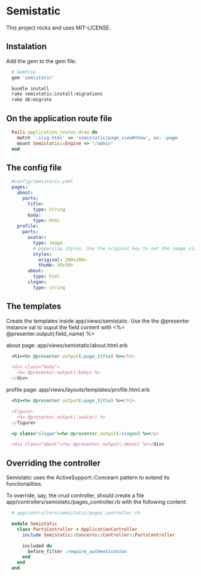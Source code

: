 Semistatic
=============

This project rocks and uses MIT-LICENSE.

Instalation
-----------------------------

Add the gem to the gem file:

```ruby
  # Gemfile
  gem 'semistatic'
```

```bash
  bundle install
  rake semistatic:install:migrations
  rake db:migrate
```

On the application route file
-----------------------------

```ruby
  Rails.application.routes.draw do
    match ':slug.html' => 'semistatic/page_view#show', as: :page
    mount Semistatic::Engine => "/admin"
  end
```

The config file
-----------------------------

```yml
  #config/semistatic.yaml
  pages:
    about:
      parts:
        title:
          type: String
        body:
          type: Html
    profile:
      parts:
        avatar:
          type: image
          # paperclip styles. Use the original key to set the image size
          styles:
            original: 200x200>
            thumb: 50x50>
        about:
          type: html
        slogan:
          type: string
```

The templates
-----------------------------

Create the templates inside app/views/semistatic. Use the the @presenter instance val to
ouput the field content with <%= @presenter.output(:field_name) %>

about page: app/views/semistatic/about.html.erb

```ruby
  <h1><%= @presenter.output(:page_title) %></h1>

  <div class="body">
    <%= @presenter.output(:body) %>
  </div>
```

profile page: app/views/layouts/templates/profile.html.erb

```ruby
  <h1><%= @presenter.output(:page_title) %></h1>

  <figure>
    <%= @presenter.output(:avatar) %>
  </figure>

  <p class="slogan"><%= @presenter.output(:slogan) %></p>

  <div class="about"><%= @presenter.output(:about) %></div>
```

Overriding the controller
-----------------------------

Semistatic uses the ActiveSupport::Concearn pattern to extend its functionalities.

To override, say, the crud controller, should create a file
app/controllers/semistatic/pages_controller.rb with the following content:

```ruby
  # app/controllers/semistatic/pages_controller.rb

  module Semistatic
    class PartsController < ApplicationController
      include Semistatic::Concerns::Controller::PartsController

      included do
        before_filter :require_authentication
      end
    end
  end
```